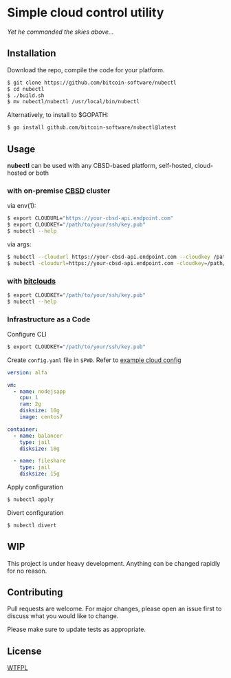 # Simple cloud control utility
*Yet he commanded the skies above...*


## Installation

Download the repo, compile the code for your platform.

```bash
$ git clone https://github.com/bitcoin-software/nubectl
$ cd nubectl
$ ./build.sh
$ mv nubectl/nubectl /usr/local/bin/nubectl

```

Alternatively, to install to $GOPATH:
```bash
$ go install github.com/bitcoin-software/nubectl@latest
```

## Usage

**nubectl** can be used with any CBSD-based platform, self-hosted, cloud-hosted or both

### with on-premise [CBSD](https://github.com/cbsd/cbsd) cluster

via env(1):

```bash
$ export CLOUDURL="https://your-cbsd-api.endpoint.com"
$ export CLOUDKEY="/path/to/your/ssh/key.pub"
$ nubectl --help
```

via args:

```bash
$ nubectl --cloudurl https://your-cbsd-api.endpoint.com --cloudkey /path/to/your/ssh/key.pub
$ nubectl -cloudurl=https://your-cbsd-api.endpoint.com -cloudkey=/path/to/your/ssh/key.pub
```

### with [bitclouds](https://bitclouds.sh)
```bash
$ export CLOUDKEY="/path/to/your/ssh/key.pub"
$ nubectl --help
```

### Infrastructure as a Code

Configure CLI

```bash
$ export CLOUDKEY="/path/to/your/ssh/key.pub"
```

Create `config.yaml` file in `$PWD`. Refer to [example cloud config](dist.cloud.yaml)

```yaml
version: alfa

vm:
  - name: nodejsapp
    cpu: 1
    ram: 2g
    disksize: 10g
    image: centos7

container:
  - name: balancer
    type: jail
    disksize: 10g

  - name: fileshare
    type: jail
    disksize: 15g
```

Apply configuration

```bash
$ nubectl apply
```

Divert configuration

```bash
$ nubectl divert
```


## WIP
This project is under heavy development. Anything can be changed rapidly for no reason.

## Contributing
Pull requests are welcome. For major changes, please open an issue first to discuss what you would like to change.

Please make sure to update tests as appropriate.

## License
[WTFPL](http://www.wtfpl.net/)
